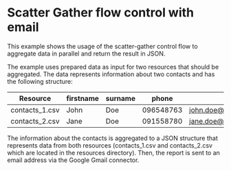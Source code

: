 # Scatter Gather flow control with email

This example shows the usage of the scatter-gather control flow to aggregate data in parallel and return the result in JSON.

The example uses prepared data as input for two resources that should be aggregated. The data represents information about two contacts and has the following structure:

| Resource | firstname | surname | phone | email |
|---------|-----------|--------|-------|-------|
| contacts_1.csv | John |	Doe | 096548763 | john.doe@texasComp.com |
| contacts_2.csv | Jane |	Doe | 091558780 | jane.doe@texasComp.com |

The information about the contacts is aggregated to a JSON structure that represents data from both resources (contacts_1.csv and contacts_2.csv which are located in the resources directory). Then, the report is sent to an email address via the Google Gmail connector.
